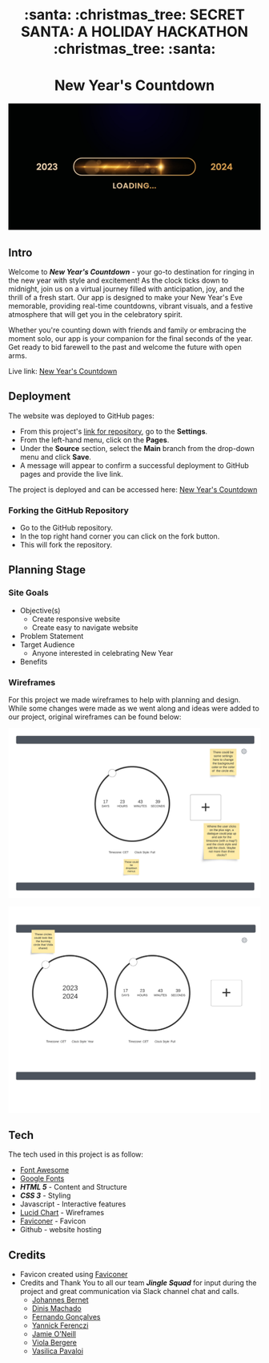 <h1 align="center"><strong> :santa: :christmas_tree: SECRET SANTA: A HOLIDAY HACKATHON :christmas_tree: :santa:</strong></h1>

<h1 align="center"><strong>New Year's Countdown</strong></h1>

![Happy New Year](assets/images/happy-new-year-progress-bar.jpg)

## **Intro**
Welcome to ***New Year's Countdown*** -  your go-to destination for ringing in the new year with style and excitement! As the clock ticks down to midnight, join us on a virtual journey filled with anticipation, joy, and the thrill of a fresh start. Our app is designed to make your New Year's Eve memorable, providing real-time countdowns, vibrant visuals, and a festive atmosphere that will get you in the celebratory spirit.

Whether you're counting down with friends and family or embracing the moment solo, our app is your companion for the final seconds of the year. Get ready to bid farewell to the past and welcome the future with open arms.

Live link: [New Year's Countdown](https://nacht-falter.github.io/new-years-countdown/)

## **Deployment**

The website was deployed to GitHub pages:

- From this project's [link for repository](https://github.com/nacht-falter/new-years-countdown), go to the **Settings**.
- From the left-hand menu, click on the **Pages**.
- Under the **Source** section, select the **Main** branch from the drop-down menu and click **Save**.
- A message will appear to confirm a successful deployment to GitHub pages and provide the live link.

The project is deployed and can be accessed here: [New Year's Countdown](https://nacht-falter.github.io/new-years-countdown/)

### Forking the GitHub Repository
- Go to the GitHub repository.
- In the top right hand corner you can click on the fork button.
- This will fork the repository.

## **Planning Stage**

### **Site Goals**

- Objective(s)
  - Create responsive website
  - Create easy to navigate website
- Problem Statement
- Target Audience
  - Anyone interested in celebrating New Year
- Benefits

### **Wireframes**

For this project we made wireframes to help with planning and design. While some changes were made as we went along and ideas were added to our project, original wireframes can be found below:

![Wireframes](assets/wireframes/countdown_wireframe1.png)

![Wireframes](assets/wireframes/countdown_wireframe2.png)

## **Tech**
The tech used in this project is as follow:
- [Font Awesome](https://fontawesome.com/)
- [Google Fonts](https://fonts.google.com/)
- ***HTML 5*** - Content and Structure
- ***CSS 3*** - Styling
- Javascript - Interactive features
- [Lucid Chart](https://www.lucidchart.com) - Wireframes
- [Faviconer](http://www.faviconer.com/) - Favicon
- Github - website hosting

## **Credits**

- Favicon created using [Faviconer](http://www.faviconer.com/)
- Credits and Thank You to all our team ***Jingle Squad*** for input during the project and great communication via Slack channel chat and calls.
  - [Johannes Bernet](https://github.com/nacht-falter)
  - [Dinis Machado](https://github.com/DinisMachado87)
  - [Fernando Gonçalves](https://github.com/Goncalves95)
  - [Yannick Ferenczi](https://github.com/yannickferenczi)
  - [Jamie O'Neill](https://github.com/jamie33o)
  - [Viola Bergere](https://github.com/violaberg)
  - [Vasilica Pavaloi](https://github.com/Vasi012)
